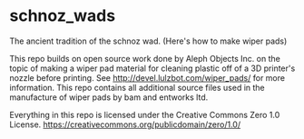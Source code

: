 # schnoz_wads
The ancient tradition of the schnoz wad. (Here's how to make wiper pads)

This repo builds on open source work done by Aleph Objects Inc. on the topic of making a wiper pad material for cleaning plastic off of a 3D printer's nozzle before printing. See http://devel.lulzbot.com/wiper_pads/ for more information. This repo contains all additional source files used in the manufacture of wiper pads by bam and entworks ltd.

Everything in this repo is licensed under the Creative Commons Zero 1.0 License. https://creativecommons.org/publicdomain/zero/1.0/
